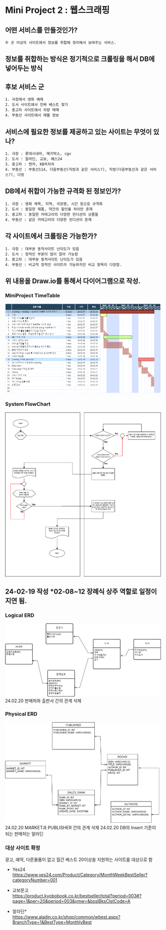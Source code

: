 # Mini Project 2 : 웹스크래핑

## 어떤 서비스를 만들것인가?
    두 곳 이상의 사이트에서 정보를 취합해 정리해서 보여주는 서비스.
## 정보를 취합하는 방식은 정기적으로 크롤링을 해서 DB에 넣어두는 방식

## 후보 서비스 군
    1. 극장에서 영화 예매
    2. 도서 사이트에서 진짜 베스트 찾기
    3. 중고차 사이트에서 차량 매매
    4. 부동산 사이트에서 매물 정보
## 서비스에 필요한 정보를 제공하고 있는 사이트는 무엇이 있나?
    1. 극장 : 롯데시네마, 메가박스, cgv
    2. 도서 : 알라딘, 교보, 예스24
    3. 중고차 : 엔카, KB차차차
    4. 부동산 : 부동산114, 다음부동산(직방과 같은 서비스?), 직방(다음부동산과 같은 서비스?), 다방
## DB에서 취합이 가능한 규격화 된 정보인가?
    1. 극장 : 영화 제목, 지역, 극장명, 시간 등으로 규격화
    2. 도서 : 동일한 제품, 약간의 할인율 차이만 존재
    3. 중고차 : 동일한 카테고리의 다양한 컨디션의 상품들
    4. 부동산 : 같은 카테고리의 다양한 컨디션이 존재
## 각 사이트에서 크롤링은 가능한가?
    1. 극장 : 대부분 동적사이트 난이도가 있음
    2. 도서 : 정적인 부분이 많이 않아 가능함
    3. 중고차 : 대부분 동적사이트 난이도가 있음
    4. 부동산 : 비교적 정적인 사이트라 가능하지만 비교 항목이 다양함.
## 위 내용을 Draw.io를 통해서 다이어그램으로 작성.

### MiniProject TimeTable
![](./Mini_Project_2/source/MiniProject2_Crawling.drawio.png)

### System FlowChart
![](./Mini_Project_2/source/MiniProject2_System_Flow.drawio.png)

## 24-02-19 작성 *02-08~12 장례식 상주 역할로 일정이 지연 됨.

### Logical ERD
![](./Mini_Project_2/source/prepare_to_Crawling/ERD_Logic.drawio.png)  
24.02.20 판매처와 출판사 간의 관계 삭제

### Physical ERD
![](./Mini_Project_2/source/prepare_to_Crawling/ERD_PHYSICAL.drawio.png)  
24.02.20 MARKET과 PUBLISHER 간의 관계 삭제
24.02.20 DB의 Insert 기준이 되는 판매처는 알라딘

### 대상 사이트 확정
광고, 예약, 다른물품이 없고 월간 베스트 20이상을 지원하는 사이트를 대상으로 함  
- Yes24  
  https://www.yes24.com/Product/Category/MonthWeekBestSeller?categoryNumber=001

- 교보문고  
  https://product.kyobobook.co.kr/bestseller/total?period=003#?page=1&per=20&period=003&ymw=&bsslBksClstCode=A

- 알라딘*  
  https://www.aladin.co.kr/shop/common/wbest.aspx?BranchType=1&BestType=MonthlyBest

